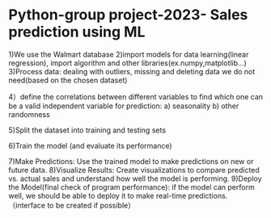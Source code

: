# Python-group project-2023- Sales prediction using ML
1)We use the Walmart database
2)import models for data learning(linear regression), import algorithm and other libraries(ex.numpy,matplotlib...)
3)Process data: dealing with outliers, missing and deleting data we do not need(based on the chosen dataset)

4）define the correlations between different variables to find which one can be a valid independent variable for prediction:
a) seasonality
b) other randomness 

5)Split the dataset into training and testing sets

6)Train the model (and evaluate its performance)

7)Make Predictions: Use the trained model to make predictions on new or future data.
8)Visualize Results: Create visualizations to compare predicted vs. actual sales and understand how well the model is performing.
9)Deploy the Model(final check of program performance): if the model can perform well, we should be able to deploy it to make real-time predictions.
（interface to be created if possible）
